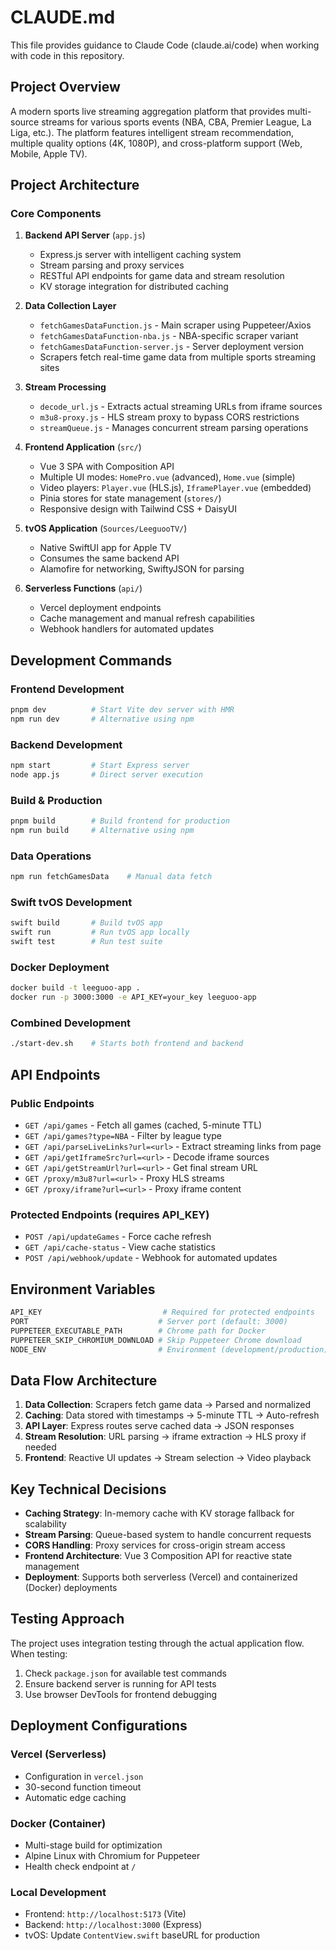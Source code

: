 # CLAUDE.md

This file provides guidance to Claude Code (claude.ai/code) when working with code in this repository.

## Project Overview

A modern sports live streaming aggregation platform that provides multi-source streams for various sports events (NBA, CBA, Premier League, La Liga, etc.). The platform features intelligent stream recommendation, multiple quality options (4K, 1080P), and cross-platform support (Web, Mobile, Apple TV).

## Project Architecture

### Core Components

1. **Backend API Server** (`app.js`)
   - Express.js server with intelligent caching system
   - Stream parsing and proxy services
   - RESTful API endpoints for game data and stream resolution
   - KV storage integration for distributed caching

2. **Data Collection Layer**
   - `fetchGamesDataFunction.js` - Main scraper using Puppeteer/Axios
   - `fetchGamesDataFunction-nba.js` - NBA-specific scraper variant
   - `fetchGamesDataFunction-server.js` - Server deployment version
   - Scrapers fetch real-time game data from multiple sports streaming sites

3. **Stream Processing**
   - `decode_url.js` - Extracts actual streaming URLs from iframe sources
   - `m3u8-proxy.js` - HLS stream proxy to bypass CORS restrictions
   - `streamQueue.js` - Manages concurrent stream parsing operations

4. **Frontend Application** (`src/`)
   - Vue 3 SPA with Composition API
   - Multiple UI modes: `HomePro.vue` (advanced), `Home.vue` (simple)
   - Video players: `Player.vue` (HLS.js), `IframePlayer.vue` (embedded)
   - Pinia stores for state management (`stores/`)
   - Responsive design with Tailwind CSS + DaisyUI

5. **tvOS Application** (`Sources/LeeguooTV/`)
   - Native SwiftUI app for Apple TV
   - Consumes the same backend API
   - Alamofire for networking, SwiftyJSON for parsing

6. **Serverless Functions** (`api/`)
   - Vercel deployment endpoints
   - Cache management and manual refresh capabilities
   - Webhook handlers for automated updates

## Development Commands

### Frontend Development
```bash
pnpm dev          # Start Vite dev server with HMR
npm run dev       # Alternative using npm
```

### Backend Development
```bash
npm start         # Start Express server
node app.js       # Direct server execution
```

### Build & Production
```bash
pnpm build        # Build frontend for production
npm run build     # Alternative using npm
```

### Data Operations
```bash
npm run fetchGamesData    # Manual data fetch
```

### Swift tvOS Development
```bash
swift build       # Build tvOS app
swift run         # Run tvOS app locally
swift test        # Run test suite
```

### Docker Deployment
```bash
docker build -t leeguoo-app .
docker run -p 3000:3000 -e API_KEY=your_key leeguoo-app
```

### Combined Development
```bash
./start-dev.sh    # Starts both frontend and backend
```

## API Endpoints

### Public Endpoints
- `GET /api/games` - Fetch all games (cached, 5-minute TTL)
- `GET /api/games?type=NBA` - Filter by league type
- `GET /api/parseLiveLinks?url=<url>` - Extract streaming links from page
- `GET /api/getIframeSrc?url=<url>` - Decode iframe sources
- `GET /api/getStreamUrl?url=<url>` - Get final stream URL
- `GET /proxy/m3u8?url=<url>` - Proxy HLS streams
- `GET /proxy/iframe?url=<url>` - Proxy iframe content

### Protected Endpoints (requires API_KEY)
- `POST /api/updateGames` - Force cache refresh
- `GET /api/cache-status` - View cache statistics
- `POST /api/webhook/update` - Webhook for automated updates

## Environment Variables

```bash
API_KEY                           # Required for protected endpoints
PORT                             # Server port (default: 3000)
PUPPETEER_EXECUTABLE_PATH        # Chrome path for Docker
PUPPETEER_SKIP_CHROMIUM_DOWNLOAD # Skip Puppeteer Chrome download
NODE_ENV                         # Environment (development/production)
```

## Data Flow Architecture

1. **Data Collection**: Scrapers fetch game data → Parsed and normalized
2. **Caching**: Data stored with timestamps → 5-minute TTL → Auto-refresh
3. **API Layer**: Express routes serve cached data → JSON responses
4. **Stream Resolution**: URL parsing → iframe extraction → HLS proxy if needed
5. **Frontend**: Reactive UI updates → Stream selection → Video playback

## Key Technical Decisions

- **Caching Strategy**: In-memory cache with KV storage fallback for scalability
- **Stream Parsing**: Queue-based system to handle concurrent requests
- **CORS Handling**: Proxy services for cross-origin stream access
- **Frontend Architecture**: Vue 3 Composition API for reactive state management
- **Deployment**: Supports both serverless (Vercel) and containerized (Docker) deployments

## Testing Approach

The project uses integration testing through the actual application flow. When testing:
1. Check `package.json` for available test commands
2. Ensure backend server is running for API tests
3. Use browser DevTools for frontend debugging

## Deployment Configurations

### Vercel (Serverless)
- Configuration in `vercel.json`
- 30-second function timeout
- Automatic edge caching

### Docker (Container)
- Multi-stage build for optimization
- Alpine Linux with Chromium for Puppeteer
- Health check endpoint at `/`

### Local Development
- Frontend: `http://localhost:5173` (Vite)
- Backend: `http://localhost:3000` (Express)
- tvOS: Update `ContentView.swift` baseURL for production